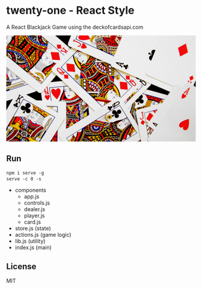 # twenty-one - React Style

A React Blackjack Game using the deckofcardsapi.com

![playing-cards-1.jpg](playing-cards-1.jpg)

## Run

```
npm i serve -g
serve -c 0 -s
```

- components
  - app.js
  - controls.js
  - dealer.js
  - player.js
  - card.js
- store.js (state)
- actions.js (game logic)
- lib.js (utility)
- index.js (main)

## License

MIT
